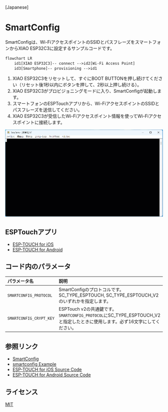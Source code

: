 [Japanese]

# SmartConfig

SmartConfigは、Wi-FiアクセスポイントのSSIDとパスフレーズをスマートフォンからXIAO ESP32C3に設定するサンプルコードです。

```mermaid
flowchart LR
    id1[XIAO ESP32C3]-- connect -->id2[Wi-Fi Access Point]
    id3[Smartphone]-- provisioning -->id1
```

1. XIAO ESP32C3をリセットして、すぐにBOOT BUTTONを押し続けてください（リセット後1秒以内にボタンを押して、2秒以上押し続ける）。
2. XIAO ESP32C3がプロビジョニングモードに入り、SmartConfigが起動します。
3. スマートフォンのESPTouchアプリから、Wi-FiアクセスポイントのSSIDとパスフレーズを送信してください。
4. XIAO ESP32C3が受信したWi-Fiアクセスポイント情報を使ってWi-Fiアクセスポイントに接続します。

<img src="../../../media/9.gif" width="600">

## ESPTouchアプリ

* [ESP-TOUCH for iOS](https://apps.apple.com/app/espressif-esptouch/id1071176700)
* [ESP-TOUCH for Android](https://github.com/EspressifApp/EsptouchForAndroid/releases/latest)

## コード内のパラメータ

| パラメータ名 | 説明 |
| :--- | :--- |
| `SMARTCONFIG_PROTOCOL` | SmartConfigのプロトコルです。SC_TYPE_ESPTOUCH, SC_TYPE_ESPTOUCH_V2のいずれかを指定します。 |
| `SMARTCONFIG_CRYPT_KEY` | ESPTouch v2の共通鍵です。`SMARTCONFIG_PROTOCOL`にSC_TYPE_ESPTOUCH_V2と指定したときに使用します。必ず16文字にしてください。 |

## 参照リンク

* [SmartConfig](https://docs.espressif.com/projects/esp-idf/en/latest/esp32c3/api-reference/network/esp_smartconfig.html)
* [smartconfig Example](https://github.com/espressif/esp-idf/tree/master/examples/wifi/smart_config)
* [ESP-TOUCH for iOS Source Code](https://github.com/EspressifApp/EsptouchForIOS)
* [ESP-TOUCH for Android Source Code](https://github.com/EspressifApp/EsptouchForAndroid)

## ライセンス

[MIT](LICENSE.txt)
